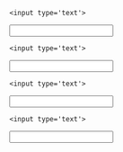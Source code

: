 <!doctype html>
<html>
<head>
  <meta charset="utf-8">
  <title>Formulaire</title>
  <meta name="viewport" content="width=device-width, initial-scale=1">
  <link rel="stylesheet" href="/assets/lib/highlight.js/default.css">
  <script src="/assets/lib/highlight.js/highlight.pack.js"></script>
    <script>hljs.initHighlightingOnLoad();</script>
</head>
<body>

<form action="" method="POST">

```
<input type='text'>
```

<input type='text'>

```
<input type='text'>
```

<input type='text' pattern='[0-9,]*'>

```
<input type='text'>
```

<input type='text' pattern='\d*'>

```
<input type='text'>
```

<input type="text" name="country_code" pattern="[A-Za-z]{3}" title="Three letter country code">


</form>

</body>
</html>
